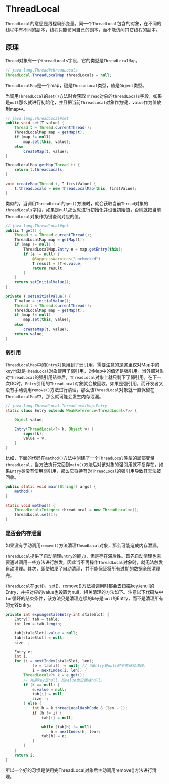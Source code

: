 # ThreadLocal

`ThreadLocal`的意思是线程局部变量。同一个`ThreadLocal`包含的对象，在不同的线程中有不同的副本，线程只能访问自己的副本，而不能访问其它线程的副本。

## 原理

`Thread`对象有一个`threadLocals`字段，它的类型是`ThreadLocalMap`。

```java
// java.lang.Thread#threadLocals
ThreadLocal.ThreadLocalMap threadLocals = null;
```

`ThreadLocalMap`是一个map，键是`ThreadLocal`类型，值是`Object`类型。

当调用`ThreadLocal`的`set()`方法时会获取`Thread`对象的`threadLocals`字段，如果是`null`那么就进行初始化，并且把当前`ThreadLocal`对象作为键，`value`作为值放到map中。

```java
// java.lang.ThreadLocal#set
public void set(T value) {
    Thread t = Thread.currentThread();
    ThreadLocalMap map = getMap(t);
    if (map != null)
        map.set(this, value);
    else
        createMap(t, value);
}

ThreadLocalMap getMap(Thread t) {
    return t.threadLocals;
}

void createMap(Thread t, T firstValue) {
    t.threadLocals = new ThreadLocalMap(this, firstValue);
}
```

类似的，当调用`ThreadLocal`的`get()`方法时，就会获取当前`Thread`对象的`threadLocals`字段，如果是`null`那么就进行初始化并设置初始值，否则就把当前`ThreadLocal`对象作为键查询对应的值。

```java
// java.lang.ThreadLocal#get
public T get() {
    Thread t = Thread.currentThread();
    ThreadLocalMap map = getMap(t);
    if (map != null) {
        ThreadLocalMap.Entry e = map.getEntry(this);
        if (e != null) {
            @SuppressWarnings("unchecked")
            T result = (T)e.value;
            return result;
        }
    }
    return setInitialValue();
}

private T setInitialValue() {
    T value = initialValue();
    Thread t = Thread.currentThread();
    ThreadLocalMap map = getMap(t);
    if (map != null)
        map.set(this, value);
    else
        createMap(t, value);
    return value;
}
```

### 弱引用

`ThreadLocalMap`中的`Entry`对象用到了弱引用，需要注意的是这里仅对Map中的key也就是`TheadLocal`对象使用了弱引用，对Map中的值还是强引用。当外部对象对`ThreadLocal`的强引用结束后，`ThreadLocal`对象上就只剩下了弱引用，在下一次GC时，`Entry`引用的`ThreadLocal`对象就会被回收。如果是强引用，而开发者又没有手动调用`remove()`方法进行清理，那么该`ThreadLocal`对象就一直保留在`ThreadLocalMap`中，那么就可能会发生内存泄漏。

```java
// java.lang.ThreadLocal.ThreadLocalMap.Entry
static class Entry extends WeakReference<ThreadLocal<?>> {

    Object value;

    Entry(ThreadLocal<?> k, Object v) {
        super(k);
        value = v;
    }
}
```

比如，下面的代码在`method()`方法中创建了一个`ThreadLocal`类型的局部变量`threadLocal`，当方法执行完回到`main()`方法后对该对象的强引用就不复存在，如果`Entry`类没有使用弱引用，那么它将持有对`ThreadLocal`的强引用导致其无法被回收。

```java
public static void main(String[] args) {
    method()
}

static void method() {
    ThreadLocal<Integer> threadLocal = new ThreadLocal<>();
    threadLocal.set(1);
}
```

### 是否会内存泄漏

如果没有手动调用`remove()`方法清理`TheadLocal`对象，那么可能造成内存泄漏。

`ThreadLocal`提供了自动清理`Entry`的能力，但是存在滞后性。首先自动清理也需要通过调用一些方法进行触发，因此当不再操作`ThreadLocal`对象时，就无法触发自动清理。其次，即使触发了自动清理，并不能保证将所有过期的数据全部清理完。

`ThreadLocal`在get()、set()、remove()方法被调用时都会去扫描key为null的Entry，并把对应的value也设置为null，相关清理的方法如下。注意以下代码块中`for`循环的结束条件，该方法只是清理连续的key是`null`的Entry，而不是清理所有的无效Entry。

```java
private int expungeStaleEntry(int staleSlot) {
    Entry[] tab = table;
    int len = tab.length;

    tab[staleSlot].value = null;
    tab[staleSlot] = null;
    size--;

    Entry e;
    int i;
    for (i = nextIndex(staleSlot, len);
            (e = tab[i]) != null; // 当Entry是null时不再继续清理。
            i = nextIndex(i, len)) {
        ThreadLocal<?> k = e.get();
        // 如果key是null，把value也设置成null。
        if (k == null) {
            e.value = null;
            tab[i] = null;
            size--;
        } else {
            int h = k.threadLocalHashCode & (len - 1);
            if (h != i) {
                tab[i] = null;

                while (tab[h] != null)
                    h = nextIndex(h, len);
                tab[h] = e;
            }
        }
    }
    return i;
}
```

所以一个好的习惯是使用完ThreadLocal对象后主动调用remove()方法进行清理。
